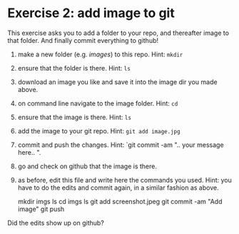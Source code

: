 # Exercise 2: add image to git

This exercise asks you to add a folder to your repo, and thereafter
image to that folder.  And finally commit everything to github!

1. make a new folder (e.g. _images_) to this repo.  Hint: `mkdir`

2. ensure that the folder is there.  Hint: `ls`

3. download an image you like and save it into the image dir you made
   above.
   
4. on command line navigate to the image folder.  Hint: `cd`

5. ensure that the image is there.  Hint: `ls`

6. add the image to your git repo.  Hint: `git add image.jpg`

7. commit and push the changes.  Hint: `git commit -am ".. your
   message here.. ".
   
8. go and check on github that the image is there.

9. as before, edit this file and write here the commands you used.
   Hint: you have to do the edits and commit again, in a similar
   fashion as above.
   
   mkdir imgs
   ls
   cd imgs
   ls
   git add screenshot.jpeg
   git commit -am "Add image"
   git push

Did the edits show up on github?
